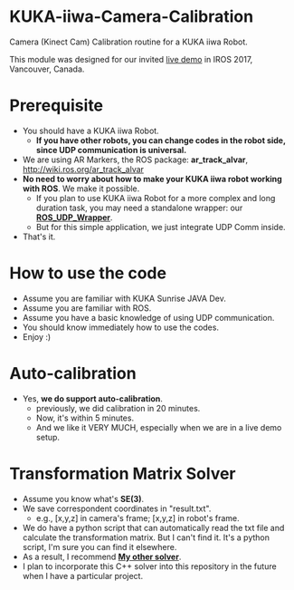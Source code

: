 # KUKA-iiwa-Camera-Calibration
Camera (Kinect Cam) Calibration routine for a KUKA iiwa Robot. 

This module was designed for our invited [live demo](https://webdocs.cs.ualberta.ca/~vis/IROS2017_demo.html "live demo") in IROS 2017, Vancouver, Canada.

# Prerequisite
+ You should have a KUKA iiwa Robot. 
  + **If you have other robots, you can change codes in the robot side, since UDP communication is universal.**
+ We are using AR Markers, the ROS package: **ar_track_alvar**, http://wiki.ros.org/ar_track_alvar
+ **No need to worry about how to make your KUKA iiwa robot working with ROS**. We make it possible.
  + If you plan to use KUKA iiwa Robot for a more complex and long duration task, you may need a standalone wrapper: our [**ROS_UDP_Wrapper**](https://github.com/atlas-jj/ROS-UDP-wrapper "ROS_UDP_Wrapper").
  + But for this simple application, we just integrate UDP Comm inside.
+ That's it.

# How to use the code
+ Assume you are familiar with KUKA Sunrise JAVA Dev.
+ Assume you are familiar with ROS.
+ Assume you have a basic knowledge of using UDP communication.
+ You should know immediately how to use the codes.
+ Enjoy :)

# Auto-calibration
+ Yes, **we do support auto-calibration**.
  + previously, we did calibration in 20 minutes.
  + Now, it's within 5 minutes.
  + And we like it VERY MUCH, especially when we are in a live demo setup.

# Transformation Matrix Solver
+ Assume you know what's **SE(3)**.
+ We save correspondent coordinates in "result.txt".
  + e.g., [x,y,z] in camera's frame; [x,y,z] in robot's frame.
+ We do have a python script that can automatically read the txt file and calculate the transformation matrix. But I can't find it. It's a python script, I'm sure you can find it elsewhere.
+ As a result, I recommend [**My other solver**](https://github.com/atlas-jj/teleoperation-visual-servoing-SLAM/blob/master/wam_orbslam_solver/src/solver.cpp "My other solver").
+ I plan to incorporate this C++ solver into this repository in the future when I have a particular project.
